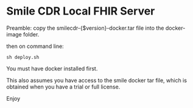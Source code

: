 # Smile CDR Local FHIR Server

Preamble:
copy the smilecdr-{$version}-docker.tar file into the docker-image folder.

then on command line:

```shell
sh deploy.sh
```


You must have docker installed first.

This also assumes you have access to the smile docker tar file, which is obtained when you have a trial or full license.

Enjoy
